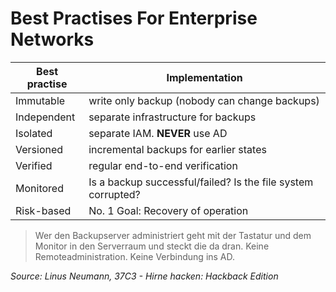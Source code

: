 # Best Practises For Enterprise Networks

| Best practise | Implementation                                               |
| ------------- | ------------------------------------------------------------ |
| Immutable     | write only backup (nobody can change backups)                |
| Independent   | separate infrastructure for backups                          |
| Isolated      | separate IAM. **NEVER** use AD                               |
| Versioned     | incremental backups for earlier states                       |
| Verified      | regular end-to-end verification                              |
| Monitored     | Is a backup successful/failed? Is the file system corrupted? |
| Risk-based    | No. 1 Goal: Recovery of operation                            |

> Wer den Backupserver administriert geht mit der Tastatur und dem Monitor in den Serverraum und steckt die da dran. Keine Remoteadministration. Keine Verbindung ins AD.

_Source: Linus Neumann, 37C3 -  Hirne hacken: Hackback Edition_